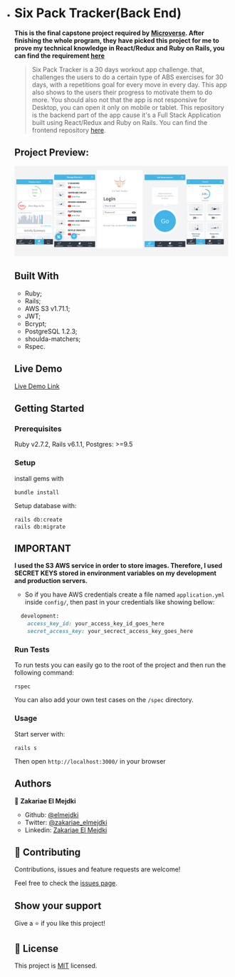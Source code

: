 * # Six Pack Tracker(Back End)

  **This is the final capstone project required by [Microverse](https://www.microverse.org/). After finishing the whole program, they have picked this project for me to prove my technical knowledge in React/Redux and Ruby on Rails, you can find the requirement [here](https://www.notion.so/Final-Capstone-Project-Tracking-App-22e454da738c46efaf17721826841772#2710d5572c59407c90bef34f3cbf53e3)**

  > Six Pack Tracker is a 30 days workout app challenge. that, challenges the users to do a certain type of ABS exercises for 30 days, with a repetitions goal for every move in every day. This app also shows to the users their progress to motivate them to do more. You should also not that the app is not responsive for Desktop, you can open it only on mobile or tablet. This repository is the backend part of the app cause it's a Full Stack Application built using React/Redux and Ruby on Rails. You can find the frontend repository [here](https://github.com/elmejdki/sixpack-tracker-api).

  ## Project Preview:

  ![project images](./screenshot.png)

  ## Built With

  - Ruby;
  - Rails;
  - AWS S3 v1.71.1;
  - JWT;
  - Bcrypt;
  - PostgreSQL 1.2.3;
  - shoulda-matchers;
  - Rspec.

  ## Live Demo

  [Live Demo Link](https://sixpacktracker.herokuapp.com/)

  ## Getting Started

  ### Prerequisites

  Ruby v2.7.2, Rails v6.1.1, Postgres: >=9.5

  ### Setup

  install gems with

  ```
  bundle install
  ```

  Setup database with:

  ```
  rails db:create
  rails db:migrate
  ```

  

  ## IMPORTANT

  **I used the S3 AWS service in order to store images. Therefore, I used SECRET KEYS stored in environment variables on my development and production servers.**

  - So if you have AWS credentials create a file named `application.yml` inside `config/`, then past in your credentials like showing bellow:

  ```ruby
    development:
      access_key_id: your_access_key_id_goes_here
      secret_access_key: your_secrect_access_key_goes_here
  ```

  ### Run Tests

  To run tests you can easily go to the root of the project and then run the following command:

  ```
  rspec
  ```

  You can also add your own test cases on the `/spec` directory.

  ### Usage

  Start server with:

  ```
  rails s
  ```

  Then open `http://localhost:3000/` in your browser

  ## Authors

  👤 **Zakariae El Mejdki**

  - Github: [@elmejdki](https://github.com/elmejdki)
  - Twitter: [@zakariae_elmejdki](https://twitter.com/zakariaemejdki)
  - Linkedin: [Zakariae El Mejdki](https://www.linkedin.com/in/zakariaeelmejdki/)

  ## 🤝 Contributing

  Contributions, issues and feature requests are welcome!

  Feel free to check the [issues page](https://github.com/elmejdki/sixpack-tracker-api/issues).

  ## Show your support

  Give a ⭐️ if you like this project!

  ## 📝 License

  This project is [MIT](lic.url) licensed.

